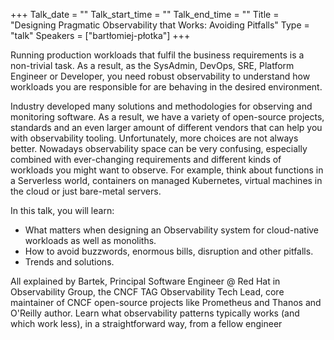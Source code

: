 +++
Talk_date = ""
Talk_start_time = ""
Talk_end_time = ""
Title = "Designing Pragmatic Observability that Works: Avoiding Pitfalls"
Type = "talk"
Speakers = ["bartłomiej-płotka"]
+++

Running production workloads that fulfil the business requirements is a non-trivial task. As a result, as the SysAdmin, DevOps, SRE, Platform Engineer or Developer, you need robust observability to understand how workloads you are responsible for are behaving in the desired environment.

Industry developed many solutions and methodologies for observing and monitoring software. As a result, we have a variety of open-source projects, standards and an even larger amount of different vendors that can help you with observability tooling. Unfortunately, more choices are not always better. Nowadays observability space can be very confusing, especially combined with ever-changing requirements and different kinds of workloads you might want to observe. For example, think about functions in a Serverless world, containers on managed Kubernetes, virtual machines in the cloud or just bare-metal servers.

In this talk, you will learn:

* What matters when designing an Observability system for cloud-native workloads as well as monoliths.
* How to avoid buzzwords, enormous bills, disruption and other pitfalls.
* Trends and solutions.

All explained by Bartek, Principal Software Engineer @ Red Hat in Observability Group, the CNCF TAG Observability Tech Lead, core maintainer of CNCF open-source projects like Prometheus and Thanos and O'Reilly author. Learn what observability patterns typically works (and which work less), in a straightforward way, from a fellow engineer